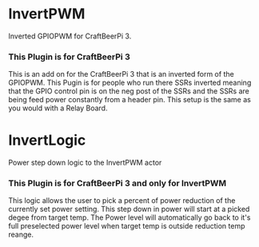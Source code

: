 # InvertPWM
Inverted GPIOPWM for CraftBeerPi 3.
### This Plugin is for CraftBeerPi 3
This is an add on for the CraftBeerPi 3 that is an inverted form of the GPIOPWM. This Pugin is for people who run there SSRs inverted meaning that the GPIO control pin is on the neg post of the SSRs and the SSRs are being feed power constantly from a header pin. This setup is the same as you would with a Relay Board.  
# InvertLogic
Power step down logic to the InvertPWM actor
### This Plugin is for CraftBeerPi 3 and only for InvertPWM
This logic allows the user to pick a percent of power reduction of the currently set power setting.  This step down in power will start at a picked degee from target temp.  The Power level will automatically go back to it's full preselected power level when target temp is outside reduction temp reange.

